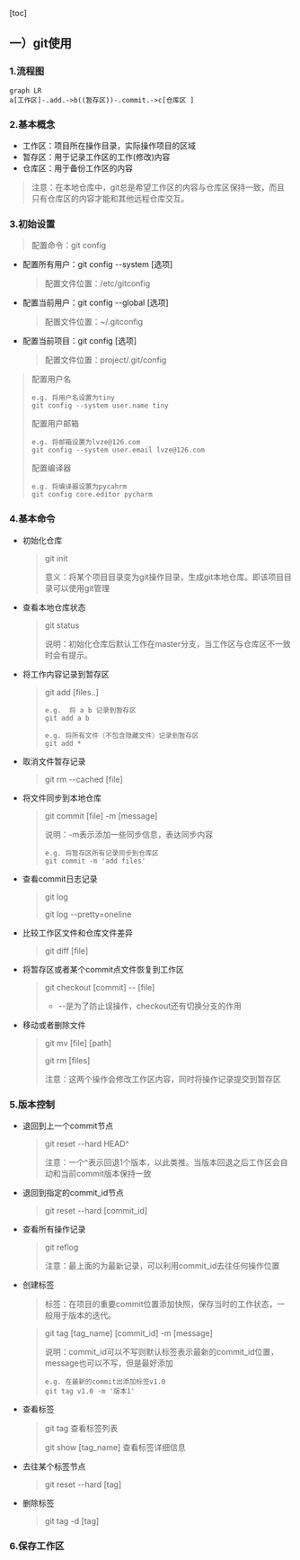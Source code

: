 [toc]



## 一）git使用

### 		1.流程图

```mermaid
graph LR
a[工作区]-.add.->b((暂存区))-.commit.->c[仓库区 ]
```

### 		2.基本概念

+ 工作区：项目所在操作目录，实际操作项目的区域
+ 暂存区：用于记录工作区的工作(修改)内容
+ 仓库区：用于备份工作区的内容 

> 注意：在本地仓库中，git总是希望工作区的内容与仓库区保持一致，而且只有仓库区的内容才能和其他远程仓库交互。

### 		3.初始设置

> 配置命令：git config

+ 配置所有用户：git config --system [选项]

  > 配置文件位置：/etc/gitconfig

+ 配置当前用户：git config --global [选项]

  > 配置文件位置：~/.gitconfig

+ 配置当前项目：git config [选项]

  > 配置文件位置：project/.git/config

> 配置用户名
>
> ```git
> e.g. 将用户名设置为tiny
> git config --system user.name tiny
> ```
>
> 配置用户邮箱
>
> ```git
> e.g. 将邮箱设置为lvze@126.com
> git config --system user.email lvze@126.com
> ```
>
> 配置编译器
>
> ```git
> e.g. 将编译器设置为pycahrm
> git config core.editor pycharm
> ```
>
> 

### 		4.基本命令

+ 初始化仓库

  > git init
  >
  > 意义：将某个项目目录变为git操作目录，生成git本地仓库。即该项目目录可以使用git管理

+ 查看本地仓库状态

  > git status
  >
  > 说明：初始化仓库后默认工作在master分支，当工作区与仓库区不一致时会有提示。

+ 将工作内容记录到暂存区

  > git add [files..]
  >
  > ```git
  > e.g.  将 a b 记录到暂存区
  > git add a b
  > 
  > e.g. 将所有文件（不包含隐藏文件）记录到暂存区
  > git add *
  > ```

+ 取消文件暂存记录

  > git rm --cached [file]

+ 将文件同步到本地仓库

  > git commit [file] -m [message]
  >
  > 说明：-m表示添加一些同步信息，表达同步内容
  >
  > ```git
  > e.g. 将暂存区所有记录同步到仓库区
  > git commit -m 'add files'
  > ```

+ 查看commit日志记录

  > git log
  >
  > git log --pretty=oneline

+ 比较工作区文件和仓库文件差异

  > git diff [file]

+ 将暂存区或者某个commit点文件恢复到工作区

  > git checkout [commit]  --  [file]
  >
  > + --是为了防止误操作，checkout还有切换分支的作用

+ 移动或者删除文件

  > git mv [file] [path]
  >
  > git rm [files]
  >
  > 注意：这两个操作会修改工作区内容，同时将操作记录提交到暂存区



### 		5.版本控制

+ 退回到上一个commit节点

  > git reset --hard HEAD^
  >
  > 注意：一个^表示回退1个版本，以此类推。当版本回退之后工作区会自动和当前commit版本保持一致

+ 退回到指定的commit_id节点

  > git reset --hard [commit_id]

+ 查看所有操作记录

  >  git reflog
  >
  > 注意：最上面的为最新记录，可以利用commit_id去往任何操作位置

+ 创建标签

  > 标签：在项目的重要commit位置添加快照，保存当时的工作状态，一般用于版本的迭代。

  > git tag  [tag_name] [commit_id] -m [message]
  >
  > 说明：commit_id可以不写则默认标签表示最新的commit_id位置，message也可以不写，但是最好添加
  >
  > ```
  > e.g. 在最新的commit出添加标签v1.0
  > git tag v1.0 -m '版本1'
  > ```

+ 查看标签

  > git tag 查看标签列表
  >
  > git show [tag_name] 查看标签详细信息

+ 去往某个标签节点

  > git reset --hard [tag]

+ 删除标签

  > git tag -d [tag]

### 		6.保存工作区









